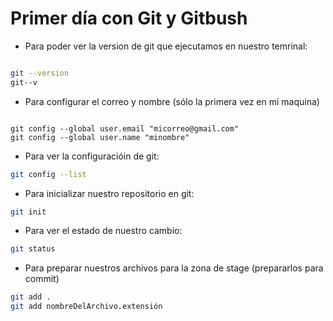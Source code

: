 # Primer día con Git y Gitbush

* Para poder ver la version de git que ejecutamos en nuestro temrinal:

```Bash

git --version
git--v

````

* Para configurar el correo y nombre (sólo la primera vez en mi maquina)

```

git config --global user.email "micorreo@gmail.com"
git config --global user.name "minombre"

```

* Para ver la configuracióin de git:

```bash
git config --list
```

* Para inicializar nuestro repositorio en git:

```bash
git init
```

* Para ver el estado de nuestro cambio:

```bash
git status
```

* Para preparar nuestros archivos para la zona de stage (prepararlos para commit)

```bash
git add .
git add nombreDelArchivo.extensión
```